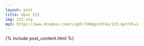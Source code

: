 ```yaml
---
layout: post
title: Opus 213
img: 213.svg
mp3: https://www.dropbox.com/s/gb5r7db0gzs5f4u/213.mp3?dl=1
---
```


{% include post_content.html %}
